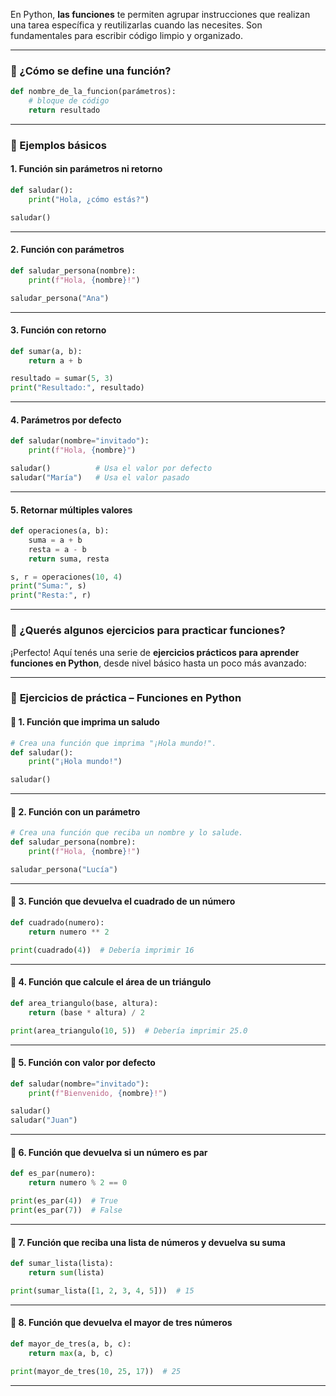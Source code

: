 En Python, **las funciones** te permiten agrupar instrucciones que realizan una tarea específica y reutilizarlas cuando las necesites. Son fundamentales para escribir código limpio y organizado.

---

### 🔧 ¿Cómo se define una función?

```python
def nombre_de_la_funcion(parámetros):
    # bloque de código
    return resultado
```

---

### 📌 Ejemplos básicos

#### 1. **Función sin parámetros ni retorno**

```python
def saludar():
    print("Hola, ¿cómo estás?")

saludar()
```

---

#### 2. **Función con parámetros**

```python
def saludar_persona(nombre):
    print(f"Hola, {nombre}!")

saludar_persona("Ana")
```

---

#### 3. **Función con retorno**

```python
def sumar(a, b):
    return a + b

resultado = sumar(5, 3)
print("Resultado:", resultado)
```

---

#### 4. **Parámetros por defecto**

```python
def saludar(nombre="invitado"):
    print(f"Hola, {nombre}")

saludar()          # Usa el valor por defecto
saludar("María")   # Usa el valor pasado
```

---

#### 5. **Retornar múltiples valores**

```python
def operaciones(a, b):
    suma = a + b
    resta = a - b
    return suma, resta

s, r = operaciones(10, 4)
print("Suma:", s)
print("Resta:", r)
```

---

### 🧠 ¿Querés algunos ejercicios para practicar funciones?
¡Perfecto! Aquí tenés una serie de **ejercicios prácticos para aprender funciones en Python**, desde nivel básico hasta un poco más avanzado:

---

### 🧪 **Ejercicios de práctica – Funciones en Python**

#### 🔸 1. Función que imprima un saludo

```python
# Crea una función que imprima "¡Hola mundo!".
def saludar():
    print("¡Hola mundo!")

saludar()
```

---

#### 🔸 2. Función con un parámetro

```python
# Crea una función que reciba un nombre y lo salude.
def saludar_persona(nombre):
    print(f"Hola, {nombre}!")

saludar_persona("Lucía")
```

---

#### 🔸 3. Función que devuelva el cuadrado de un número

```python
def cuadrado(numero):
    return numero ** 2

print(cuadrado(4))  # Debería imprimir 16
```

---

#### 🔸 4. Función que calcule el área de un triángulo

```python
def area_triangulo(base, altura):
    return (base * altura) / 2

print(area_triangulo(10, 5))  # Debería imprimir 25.0
```

---

#### 🔸 5. Función con valor por defecto

```python
def saludar(nombre="invitado"):
    print(f"Bienvenido, {nombre}!")

saludar()
saludar("Juan")
```

---

#### 🔸 6. Función que devuelva si un número es par

```python
def es_par(numero):
    return numero % 2 == 0

print(es_par(4))  # True
print(es_par(7))  # False
```

---

#### 🔸 7. Función que reciba una lista de números y devuelva su suma

```python
def sumar_lista(lista):
    return sum(lista)

print(sumar_lista([1, 2, 3, 4, 5]))  # 15
```

---

#### 🔸 8. Función que devuelva el mayor de tres números

```python
def mayor_de_tres(a, b, c):
    return max(a, b, c)

print(mayor_de_tres(10, 25, 17))  # 25
```

---

